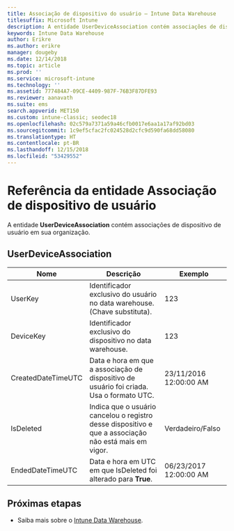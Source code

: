 ```yaml
---
title: Associação de dispositivo do usuário – Intune Data Warehouse
titlesuffix: Microsoft Intune
description: A entidade UserDeviceAssociation contém associações de dispositivo de usuário em sua organização.
keywords: Intune Data Warehouse
author: Erikre
ms.author: erikre
manager: dougeby
ms.date: 12/14/2018
ms.topic: article
ms.prod: ''
ms.service: microsoft-intune
ms.technology: ''
ms.assetid: 777484A7-09CE-4409-987F-76B3F87DFE93
ms.reviewer: aanavath
ms.suite: ems
search.appverid: MET150
ms.custom: intune-classic; seodec18
ms.openlocfilehash: 02c579a7371a59a46cfb0017e6aa1a17af92bd03
ms.sourcegitcommit: 1c9ef5cfac2fc024528d2cfc9d590fa68dd58080
ms.translationtype: HT
ms.contentlocale: pt-BR
ms.lasthandoff: 12/15/2018
ms.locfileid: "53429552"
---
```

# <a name="reference-for-user-device-association-entity"></a>Referência da entidade Associação de dispositivo de usuário

A entidade **UserDeviceAssociation** contém associações de dispositivo de usuário em sua organização.

## <a name="userdeviceassociation"></a>UserDeviceAssociation


|        Nome        |                                           Descrição                                            |        Exemplo         |
|--------------------|--------------------------------------------------------------------------------------------------|------------------------|
|      UserKey       |              Identificador exclusivo do usuário no data warehouse. (Chave substituta).               |          123           |
|     DeviceKey      |                      Identificador exclusivo do dispositivo no data warehouse.                      |          123           |
| CreatedDateTimeUTC |           Data e hora em que a associação de dispositivo de usuário foi criada. Usa o formato UTC.           | 23/11/2016 12:00:00 AM |
|     IsDeleted      | Indica que o usuário cancelou o registro desse dispositivo e que a associação não está mais em vigor. |       Verdadeiro/Falso       |
|  EndedDateTimeUTC  |              Data e hora em UTC em que IsDeleted foi alterado para <strong>True</strong>.               | 06/23/2017 12:00:00 AM |

## <a name="next-steps"></a>Próximas etapas

- Saiba mais sobre o [Intune Data Warehouse](reports-nav-create-intune-reports.md).